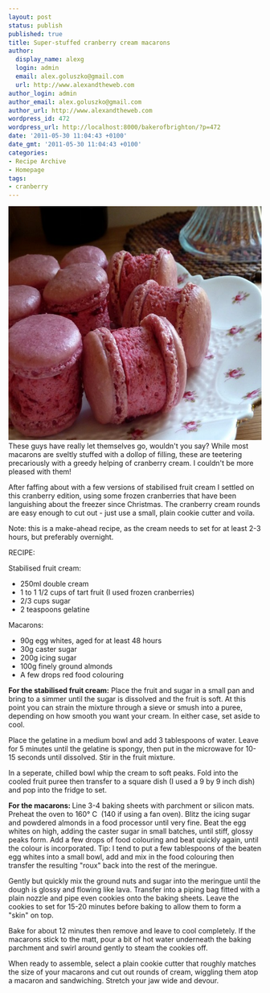 ```yaml
---
layout: post
status: publish
published: true
title: Super-stuffed cranberry cream macarons
author:
  display_name: alexg
  login: admin
  email: alex.goluszko@gmail.com
  url: http://www.alexandtheweb.com
author_login: admin
author_email: alex.goluszko@gmail.com
author_url: http://www.alexandtheweb.com
wordpress_id: 472
wordpress_url: http://localhost:8000/bakerofbrighton/?p=472
date: '2011-05-30 11:04:43 +0100'
date_gmt: '2011-05-30 11:04:43 +0100'
categories:
- Recipe Archive
- Homepage
tags:
- cranberry
---
```

<p><a href="images/2011/05/P1020268-copy.jpg"><img class="alignnone size-medium wp-image-478" title="Cranberry cream macarons" src="/images/2011/05/P1020268-copy-620x465.jpg" alt="Cranberry cream macarons" width="620" height="465" /></a><br />
These guys have really let themselves go, wouldn't you say? While most macarons are sveltly stuffed with a dollop of filling, these are teetering precariously with a greedy helping of cranberry cream. I couldn't be more pleased with them!</p>
<p>After faffing about with a few versions of stabilised fruit cream I settled on this cranberry edition, using some frozen cranberries that have been languishing about the freezer since Christmas. The cranberry cream rounds are easy enough to cut out - just use a small, plain cookie cutter and voila.</p>
<p>Note: this is a make-ahead recipe, as the cream needs to set for at least 2-3 hours, but preferably overnight.</p>
<p>RECIPE:</p>
<p>Stabilised fruit cream:</p>
<ul>
<li>250ml double cream</li>
<li>1 to 1 1/2 cups of tart fruit (I used frozen cranberries)</li>
<li>2/3 cups sugar</li>
<li>2 teaspoons gelatine</li>
</ul>
<p>Macarons:</p>
<ul>
<li>90g egg whites, aged for at least 48 hours</li>
<li>30g caster sugar</li>
<li>200g icing sugar</li>
<li>100g finely ground almonds</li>
<li>A few drops red food colouring</li>
</ul>
<p><strong>For the stabilised fruit cream:</strong> Place the fruit and sugar in a small pan and bring to a simmer until the sugar is dissolved and the fruit is soft. At this point you can strain the mixture through a sieve or smush into a puree, depending on how smooth you want your cream. In either case, set aside to cool.</p>
<p>Place the gelatine in a medium bowl and add 3 tablespoons of water. Leave for 5 minutes until the gelatine is spongy, then put in the microwave for 10-15 seconds until dissolved. Stir in the fruit mixture.</p>
<p>In a seperate, chilled bowl whip the cream to soft peaks. Fold into the cooled fruit puree then transfer to a square dish (I used a 9 by 9 inch dish) and pop into the fridge to set.</p>
<p><strong>For the macarons: </strong>Line 3-4 baking sheets with parchment or silicon mats. Preheat the oven to 160° C  (140 if using a fan oven). Blitz the icing sugar and powdered almonds in a food processor until very fine. Beat the egg whites on high, adding the caster sugar in small batches, until stiff, glossy peaks form. Add a few drops of food colouring and beat quickly again, until the colour is incorporated. Tip: I tend to put a few tablespoons of the beaten egg whites into a small bowl, add and mix in the food colouring then transfer the resulting "roux" back into the rest of the meringue.</p>
<p>Gently but quickly mix the ground nuts and sugar into the meringue until the dough is glossy and flowing like lava. Transfer into a piping bag fitted with a plain nozzle and pipe even cookies onto the baking sheets. Leave the cookies to set for 15-20 minutes before baking to allow them to form a "skin" on top.</p>
<p>Bake for about 12 minutes then remove and leave to cool completely. If the macarons stick to the matt, pour a bit of hot water underneath the baking parchment and swirl around gently to steam the cookies off.</p>
<p>When ready to assemble, select a plain cookie cutter that roughly matches the size of your macarons and cut out rounds of cream, wiggling them atop a macaron and sandwiching. Stretch your jaw wide and devour.</p>

